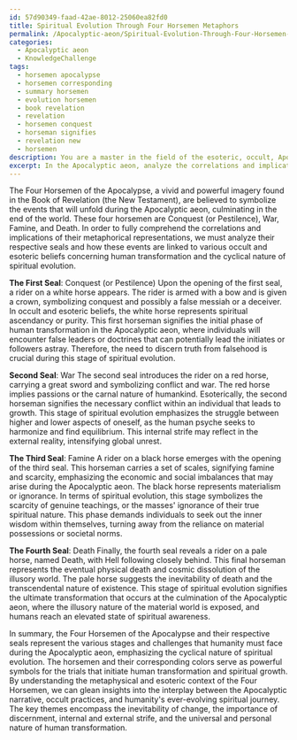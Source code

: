 ```yaml
---
id: 57d90349-faad-42ae-8012-25060ea82fd0
title: Spiritual Evolution Through Four Horsemen Metaphors
permalink: /Apocalyptic-aeon/Spiritual-Evolution-Through-Four-Horsemen-Metaphors/
categories:
  - Apocalyptic aeon
  - KnowledgeChallenge
tags:
  - horsemen apocalypse
  - horsemen corresponding
  - summary horsemen
  - evolution horsemen
  - book revelation
  - revelation
  - horsemen conquest
  - horseman signifies
  - revelation new
  - horsemen
description: You are a master in the field of the esoteric, occult, Apocalyptic aeon and Education. You are a writer of tests, challenges, books and deep knowledge on Apocalyptic aeon for initiates and students to gain deep insights and understanding from. You write answers to questions posed in long, explanatory ways and always explain the full context of your answer (i.e., related concepts, formulas, examples, or history), as well as the step-by-step thinking process you take to answer the challenges. Be rigorous and thorough, and summarize the key themes, ideas, and conclusions at the end.
excerpt: In the Apocalyptic aeon, analyze the correlations and implications of the Four Horsemen of the Apocalypse's metaphorical representations, their respective seals, and the various occult and esoteric beliefs on human transformation in relation to the cyclical nature of spiritual evolution.
---
```

The Four Horsemen of the Apocalypse, a vivid and powerful imagery found in the Book of Revelation (the New Testament), are believed to symbolize the events that will unfold during the Apocalyptic aeon, culminating in the end of the world. These four horsemen are Conquest (or Pestilence), War, Famine, and Death. In order to fully comprehend the correlations and implications of their metaphorical representations, we must analyze their respective seals and how these events are linked to various occult and esoteric beliefs concerning human transformation and the cyclical nature of spiritual evolution.

**The First Seal**: Conquest (or Pestilence)
Upon the opening of the first seal, a rider on a white horse appears. The rider is armed with a bow and is given a crown, symbolizing conquest and possibly a false messiah or a deceiver. In occult and esoteric beliefs, the white horse represents spiritual ascendancy or purity. This first horseman signifies the initial phase of human transformation in the Apocalyptic aeon, where individuals will encounter false leaders or doctrines that can potentially lead the initiates or followers astray. Therefore, the need to discern truth from falsehood is crucial during this stage of spiritual evolution.

**Second Seal**: War
The second seal introduces the rider on a red horse, carrying a great sword and symbolizing conflict and war. The red horse implies passions or the carnal nature of humankind. Esoterically, the second horseman signifies the necessary conflict within an individual that leads to growth. This stage of spiritual evolution emphasizes the struggle between higher and lower aspects of oneself, as the human psyche seeks to harmonize and find equilibrium. This internal strife may reflect in the external reality, intensifying global unrest.

**The Third Seal**: Famine
A rider on a black horse emerges with the opening of the third seal. This horseman carries a set of scales, signifying famine and scarcity, emphasizing the economic and social imbalances that may arise during the Apocalyptic aeon. The black horse represents materialism or ignorance. In terms of spiritual evolution, this stage symbolizes the scarcity of genuine teachings, or the masses' ignorance of their true spiritual nature. This phase demands individuals to seek out the inner wisdom within themselves, turning away from the reliance on material possessions or societal norms.

**The Fourth Seal**: Death
Finally, the fourth seal reveals a rider on a pale horse, named Death, with Hell following closely behind. This final horseman represents the eventual physical death and cosmic dissolution of the illusory world. The pale horse suggests the inevitability of death and the transcendental nature of existence. This stage of spiritual evolution signifies the ultimate transformation that occurs at the culmination of the Apocalyptic aeon, where the illusory nature of the material world is exposed, and humans reach an elevated state of spiritual awareness.

In summary, the Four Horsemen of the Apocalypse and their respective seals represent the various stages and challenges that humanity must face during the Apocalyptic aeon, emphasizing the cyclical nature of spiritual evolution. The horsemen and their corresponding colors serve as powerful symbols for the trials that initiate human transformation and spiritual growth. By understanding the metaphysical and esoteric context of the Four Horsemen, we can glean insights into the interplay between the Apocalyptic narrative, occult practices, and humanity's ever-evolving spiritual journey. The key themes encompass the inevitability of change, the importance of discernment, internal and external strife, and the universal and personal nature of human transformation.
